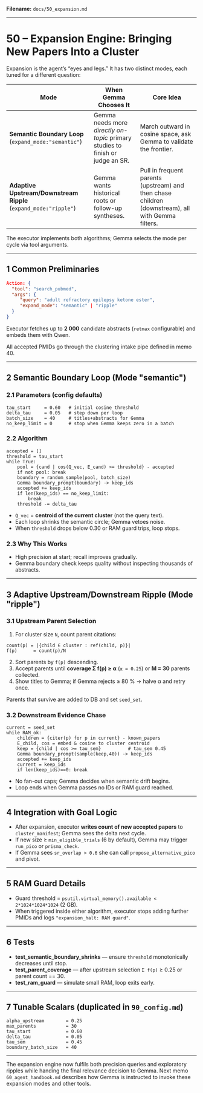 **Filename:** `docs/50_expansion.md`

---

# 50 – Expansion Engine: Bringing New Papers Into a Cluster

Expansion is the agent’s “eyes and legs.”
It has two distinct modes, each tuned for a different question:

| Mode                                                             | When Gemma Chooses It                                                          | Core Idea                                                                                         |
| ---------------------------------------------------------------- | ------------------------------------------------------------------------------ | ------------------------------------------------------------------------------------------------- |
| **Semantic Boundary Loop** (`expand_mode:"semantic"`)            | Gemma needs more *directly on-topic* primary studies to finish or judge an SR. | March outward in cosine space, ask Gemma to validate the frontier.                                |
| **Adaptive Upstream/Downstream Ripple** (`expand_mode:"ripple"`) | Gemma wants historical roots or follow-up syntheses.                           | Pull in frequent parents (upstream) and then chase children (downstream), all with Gemma filters. |

The executor implements both algorithms; Gemma selects the mode per cycle via tool arguments.

---

## 1  Common Preliminaries

```json
Action: {
  "tool": "search_pubmed",
  "args": {
     "query": "adult refractory epilepsy ketone ester",
     "expand_mode": "semantic" | "ripple"
  }
}
```

Executor fetches up to **2 000** candidate abstracts (`retmax` configurable) and embeds them with Qwen.

All accepted PMIDs go through the clustering intake pipe defined in memo 40.

---

## 2  Semantic Boundary Loop (Mode "semantic")

### 2.1  Parameters (config defaults)

```
tau_start     = 0.60   # initial cosine threshold
delta_tau     = 0.05   # step down per loop
batch_size    = 40     # titles+abstracts for Gemma
no_keep_limit = 0      # stop when Gemma keeps zero in a batch
```

### 2.2  Algorithm

```
accepted = []
threshold = tau_start
while True:
    pool = {cand | cos(Q_vec, E_cand) >= threshold} - accepted
    if not pool: break
    boundary = random_sample(pool, batch_size)
    Gemma boundary_prompt(boundary) -> keep_ids
    accepted += keep_ids
    if len(keep_ids) == no_keep_limit:
        break
    threshold -= delta_tau
```

* `Q_vec` = **centroid of the current cluster** (not the query text).
* Each loop shrinks the semantic circle; Gemma vetoes noise.
* When `threshold` drops below 0.30 or RAM guard trips, loop stops.

### 2.3  Why This Works

* High precision at start; recall improves gradually.
* Gemma boundary check keeps quality without inspecting thousands of abstracts.

---

## 3  Adaptive Upstream/Downstream Ripple (Mode "ripple")

### 3.1  Upstream Parent Selection

1. For cluster size `N`, count parent citations:

```
count(p) = |{child ∈ cluster : ref(child, p)}|
f(p)      = count(p)/N
```

2. Sort parents by `f(p)` descending.
3. Accept parents until **coverage Σ f(p) ≥ α** (`α = 0.25`) or **M = 30** parents collected.
4. Show titles to Gemma; if Gemma rejects ≥ 80 % → halve α and retry once.

Parents that survive are added to DB and set `seed_set`.

### 3.2  Downstream Evidence Chase

```
current = seed_set
while RAM_ok:
    children = {citer(p) for p in current} - known_papers
    E_child, cos = embed & cosine to cluster centroid
    keep = {child | cos >= tau_sem}          # tau_sem 0.45
    Gemma boundary_prompt(sample(keep,40)) -> keep_ids
    accepted += keep_ids
    current = keep_ids
    if len(keep_ids)==0: break
```

* No fan-out caps; Gemma decides when semantic drift begins.
* Loop ends when Gemma passes no IDs or RAM guard reached.

---

## 4  Integration with Goal Logic

* After expansion, executor **writes count of new accepted papers** to `cluster_manifest`; Gemma sees the delta next cycle.
* If new size ≥ `min_eligible_trials` (6 by default), Gemma may trigger `run_pico` or `prisma_check`.
* If Gemma sees `sr_overlap > 0.6` she can call `propose_alternative_pico` and pivot.

---

## 5  RAM Guard Details

* Guard threshold = `psutil.virtual_memory().available < 2*1024*1024*1024` (2 GB).
* When triggered inside either algorithm, executor stops adding further PMIDs and logs `"expansion_halt: RAM guard"`.

---

## 6  Tests

* **test\_semantic\_boundary\_shrinks** — ensure `threshold` monotonically decreases until stop.
* **test\_parent\_coverage** — after upstream selection `Σ f(p)` ≥ 0.25 or parent count == 30.
* **test\_ram\_guard** — simulate small RAM, loop exits early.

---

## 7  Tunable Scalars (duplicated in `90_config.md`)

```
alpha_upstream        = 0.25
max_parents           = 30
tau_start             = 0.60
delta_tau             = 0.05
tau_sem               = 0.45
boundary_batch_size   = 40
```

---

The expansion engine now fulfils both precision queries and exploratory ripples while handing the final relevance decision to Gemma.  Next memo `60_agent_handbook.md` describes how Gemma is instructed to invoke these expansion modes and other tools.
